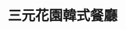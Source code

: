 ---
title: "三元花園韓式餐廳"
description: "三元花園韓式餐廳"
layout: shop
keywords:
  - 美食競賽
  - 台灣美食
  - 美食精選
datePublished: "2025-06-30"
dateModified: "2025-07-02"
city: "台北市"
district: "內湖區"
address: "台北市內湖區瑞光路188巷43號1F"
phone: "0287523222"
geo: "25.07397305919308, 121.57628864094568"
google_map: "https://maps.app.goo.gl/hx9pNixaaB1s69sk9"
footinder: "https://footinder.com.tw/%E5%8F%B0%E5%8C%97%E5%B8%82%E5%85%A7%E6%B9%96%E5%8D%80/9161/"
official: "http://www.samwon.com.tw/"
award:
  - name: "500盤"
    year: "2024"
    entries:
      - dishes:
          - "招牌牛小排"
          - "三元甜辣炸雞"

---